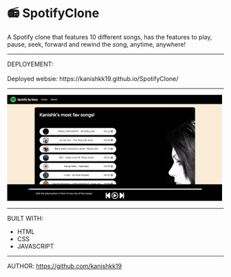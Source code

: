# 📻 SpotifyClone

A Spotify clone that features 10 different songs, has the features to play, pause, seek, forward and rewind the song, anytime, anywhere!


<hr>
DEPLOYEMENT:
<br>
<br>
Deployed websie: https://kanishkk19.github.io/SpotifyClone/

<hr>
<p float="left">
  
  <img src="https://github.com/kanishkk19/SpotifyClone/blob/main/ss1.png?raw=true" width="500" />
 
</p>
<hr>

BUILT WITH: 
<br>
* HTML
* CSS
* JAVASCRIPT
<hr>

AUTHOR:
https://github.com/kanishkk19


